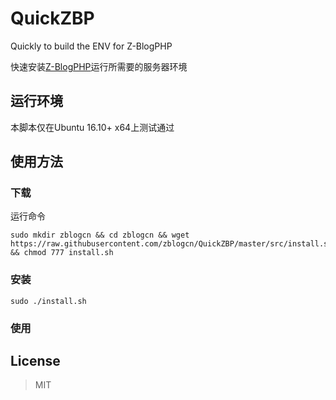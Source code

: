 # QuickZBP
Quickly to build the ENV for Z-BlogPHP

快速安装[Z-BlogPHP](https://www.zblogcn.com/)运行所需要的服务器环境

## 运行环境
本脚本仅在Ubuntu 16.10+ x64上测试通过

## 使用方法
### 下载
运行命令
```shell
sudo mkdir zblogcn && cd zblogcn && wget https://raw.githubusercontent.com/zblogcn/QuickZBP/master/src/install.sh && chmod 777 install.sh
```
### 安装
```shell
sudo ./install.sh
```
### 使用

## License

>MIT